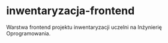 # inwentaryzacja-frontend
Warstwa frontend projektu inwentaryzacji uczelni na Inżynierię Oprogramowania.

